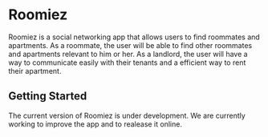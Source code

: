 # Roomiez

Roomiez is a social networking app that allows users to find roommates and apartments. As a roommate, the user will be able to find other roommates and apartments relevant to him or her. As a landlord, the user will have a way to communicate easily with their tenants and a efficient way to rent their apartment.

## Getting Started

The current version of Roomiez is under development. We are currently working to improve the app and to realease it online.

